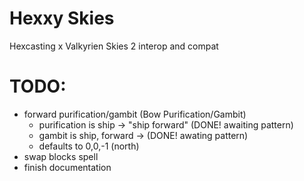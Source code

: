 # Hexxy Skies
Hexcasting x Valkyrien Skies 2 interop and compat

# TODO:
* forward purification/gambit (Bow Purification/Gambit)
  * purification is ship -> "ship forward" (DONE! awaiting pattern)
  * gambit is ship, forward -> (DONE! awating pattern)
  * defaults to 0,0,-1 (north)
* swap blocks spell
* finish documentation